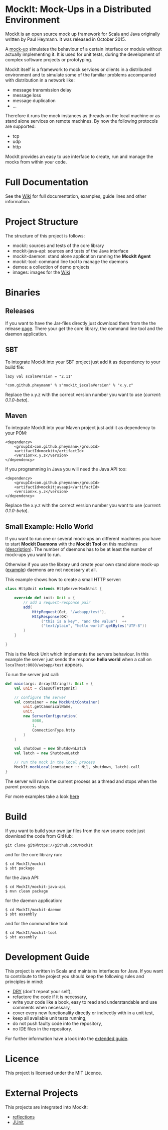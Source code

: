 # MockIt: Mock-Ups in a Distributed Environment

MockIt is an open source mock up framework for Scala and Java originally written by Paul Heymann. 
It was released in October 2015.

A [mock-up](https://en.wikipedia.org/wiki/Mockup#Software_engineering) simulates the 
behaviour of a certain interface or module without actually implementing it. It is 
used for unit tests, during the development of complex software projects or prototyping.

MockIt itself is a framework to mock services or clients in a distributed environment
and to simulate some of the familiar problems accompanied with distribution in a 
network like:

 - message transmission delay
 - message loss
 - message duplication
 - ...

Therefore it runs the mock instances as threads on the local machine or as stand alone
services on remote machines.
By now the following protocols are supported:

 - tcp
 - udp
 - http

MockIt provides an easy to use interface to create, run and manage the mocks
from within your code.


# Full Documentation

See the [Wiki](https://github.com/pheymann/MockIt/wiki) for full documentation, examples, guide lines and other information.


# Project Structure

The structure of this project is follows:

 - mockit: sources and tests of the core library
 - mockit-java-api: sources and tests of the Java interface
 - mockit-daemon: stand alone application running the **MockIt Agent**
 - mockit-tool: command line tool to manage the daemons
 - demos: a collection of demo projects
 - images: images for the [Wiki](https://github.com/pheymann/MockIt/wiki)


# Binaries

## Releases

If you want to have the Jar-files directly just download them from the
the release [page](https://github.com/pheymann/MockIt/releases). There your get
the core library, the command line tool and the daemon application.

## SBT

To integrate MockIt into your SBT project just add it as dependency to
your build file:

```
lazy val scalaVersion = "2.11"

"com.github.pheymann" % s"mockit_$scalaVersion" % "x.y.z"
```

Replace the x.y.z with the correct version number you want to use (*current: 0.1.0-beta*).

## Maven

To integrate MockIt into your Maven project just add it as dependency to
your POM:

```
<dependency>
    <groupId>com.github.pheymann</groupId>
    <artifactId>mockit</artifactId>
    <version>x.y.z</version>
</dependency>
```

If you programming in Java you will need the Java API too:

```
<dependency>
    <groupId>com.github.pheymann</groupId>
    <artifactId>mockitjavaapi</artifactId>
    <version>x.y.z</version>
</dependency>
```
Replace the x.y.z with the correct version number you want to use (*current: 0.1.0-beta*).

## Small Example: Hello World

If you want to run one or several mock-ups on different machines you have to
start **MockIt Daemons** with the **MockIt Tool** on this machines 
([description](https://github.com/pheymann/MockIt/wiki/How-To-Use#run-a-daemon)). The number of
daemons has to be at least the number of mock-ups you want to run.

Otherwise if you use the library und create your own stand alone mock-up 
([example](https://github.com/pheymann/MockIt/wiki/How-To-Use#http-protocol)) daemons are not necessary at all.

This example shows how to create a small HTTP server:

```Scala
class HttpUnit extends HttpServerMockUnit {

    override def init: Unit = {
        // add a request-response pair
        add(
            HttpRequest(Get, "/webapp/test"),
            HttpResponse(OK)                        +
                ("this is a key", "and the value")  ++
                ("text/plain", "hello world".getBytes("UTF-8"))
        )
    }

}
```

This is the Mock Unit which implements the servers behaviour. In this
example the server just sends the response **hello world** when a call 
on `localhost:8080/webapp/test` appears.

To run the server just call:

```Scala
def main(args: Array[String]): Unit = {
    val unit = classOf[HttpUnit]

    // configure the server
    val container = new MockUnitContainer(
        unit.getCanonicalName,
        unit,
        new ServerConfiguration(
            8080,
            1,
            ConnectionType.http
        )
    )

    val shutdown = new ShutdownLatch
    val latch = new ShutdownLatch

    // run the mock in the local process
    MockIt.mockLocal(container :: Nil, shutdown, latch).call
}
```

The server will run in the current process as a thread and stops when
the parent process stops.

For more examples take a look [here](https://github.com/pheymann/MockIt/wiki/How-To-Use)


# Build

If you want to build your own jar files from the raw source code just 
download the code from GitHub:

`git clone git@https://github.com/MockIt`

and for the core library run:

```
$ cd MockIt/mockit
$ sbt package
```

for the Java API:

```
$ cd MockIt/mockit-java-api
$ mvn clean package
```

for the daemon application:

```
$ cd MockIt/mockit-daemon
$ sbt assembly
```

and for the command line tool:

```
$ cd MockIt/mockit-tool
$ sbt assembly
```

# Development Guide

This project is written in Scala and maintains interfaces for Java. If you
want to contribute to the project you should keep the following rules and 
principles in mind:

 - [DRY](https://en.wikipedia.org/wiki/Don%27t_repeat_yourself) (don't repeat your self),
 - refactore the code if it is necessary,
 - write your code like a book, easy to read and understandable and use
   comments when necessary,
 - cover every new functionality directly or indirectly with in a unit test,
 - keep all available unit tests running,
 - do not push faulty code into the repository,
 - no IDE files in the repository.

For further information have a look into the [extended guide](https://github.com/pheymann/MockIt/wiki/How-To-Contribute).


# Licence

This project is licensed under the MIT Licence.


# External Projects

This projects are integrated into MockIt:

 - [reflections](https://github.com/ronmamo/reflections)
 - [JUnit](http://junit.org/)
